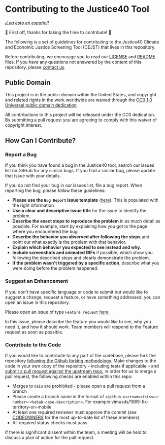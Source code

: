 # Contributing to the Justice40 Tool

_[¡Lea esto en español!](CONTRIBUTING-es.md)_

🎉 First off, thanks for taking the time to contribute! 🎉

The following is a set of guidelines for contributing to the Justice40 Climate and Economic Justice Screening Tool (CEJST) that lives in this repository.

Before contributing, we encourage you to read our [LICENSE](LICENSE.md) and [README](README.md) files. If you have any questions not answered by the content of this repository, please [contact us](https://groups.google.com/g/justice40-open-source).

## Public Domain

This project is in the public domain within the United States, and copyright and related rights in the work worldwide are waived through the [CC0 1.0 Universal public domain dedication](https://creativecommons.org/publicdomain/zero/1.0/).

All contributions to this project will be released under the CC0 dedication. By submitting a pull request you are agreeing to comply with this waiver of copyright interest.

## How Can I Contribute?

### Report a Bug

If you think you have found a bug in the Justice40 tool, search our issues list on GitHub for any similar bugs. If you find a similar bug, please update that issue with your details.

If you do not find your bug in our issues list, file a bug report. When reporting the bug, please follow these guidelines:

- **Please use the `Bug Report` issue template** ([here](https://github.com/Public-Environmental-Data-Partners/j40-cejst-2/issues/new/choose)). This is populated with the right information
- **Use a clear and descriptive issue title** for the issue to identify the problem.
- **Describe the exact steps to reproduce the problem** in as much detail as possible. For example, start by explaining how you got to the page where you encountered the bug.
- **Describe the behavior you observed after following the steps** and point out what exactly is the problem with that behavior.
- **Explain which behavior you expected to see instead and why.**
- **Include screenshots and animated GIFs** if possible, which show you following the described steps and clearly demonstrate the problem.
- **If the problem wasn't triggered by a specific action**, describe what you were doing before the problem happened.

### Suggest an Enhancement

If you don't have specific language or code to submit but would like to suggest a change, request a feature, or have something addressed, you can open an issue in this repository.

Please open an issue of type `Feature request` [here](https://github.com/Public-Environmental-Data-Partners/j40-cejst-2/issues/new/choose).

In this issue, please describe the feature you would like to see, why you need it, and how it should work. Team members will respond to the Feature request as soon as possible.

### Contribute to the Code

<!-- markdown-link-check-disable -->

If you would like to contribute to any part of the codebase, please fork the repository [following the Github forking methodology](https://docs.github.com/en/github/getting-started-with-github/quickstart/fork-a-repo). Make changes to the code in your own copy of the repository – including tests if applicable – and [submit a pull request against the upstream repo.](https://docs.github.com/en/github/collaborating-with-pull-requests/proposing-changes-to-your-work-with-pull-requests/creating-a-pull-request-from-a-fork) In order for us to merge a pull request, the following checks are enabled within this repo:

<!-- markdown-link-check-enable -->

- Merges to `main` are prohibited - please open a pull request from a branch
- Please create a branch name in the format of `<github-username>`/`<issue-number>`-`<kebab-case-description>`. For example vimusds/1069-fix-territory-on-mobile
- At least one required reviewer must approve the commit (see [CODEOWNERS](https://github.com/Public-Environmental-Data-Partners/j40-cejst-2/tree/main/.github/CODEOWNERS) for the most up-to-date list of these members)
- All required status checks must pass

If there is significant dissent within the team, a meeting will be held to discuss a plan of action for the pull request.
